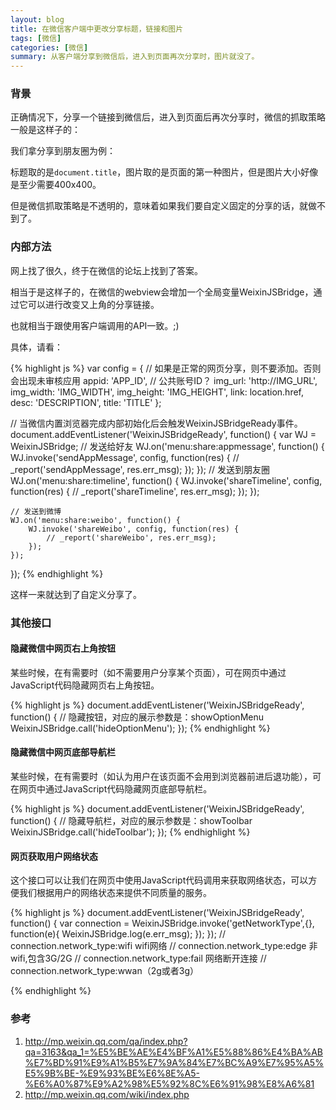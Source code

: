 ```yaml
---
layout: blog
title: 在微信客户端中更改分享标题，链接和图片
tags: [微信]
categories: [微信]
summary: 从客户端分享到微信后，进入到页面再次分享时，图片就没了。
---
```


### 背景

正确情况下，分享一个链接到微信后，进入到页面后再次分享时，微信的抓取策略一般是这样子的：

我们拿分享到朋友圈为例：

标题取的是`document.title`，图片取的是页面的第一种图片，但是图片大小好像是至少需要400x400。

但是微信抓取策略是不透明的，意味着如果我们要自定义固定的分享的话，就做不到了。

### 内部方法

网上找了很久，终于在微信的论坛上找到了答案。

相当于是这样子的，在微信的webview会增加一个全局变量WeixinJSBridge，通过它可以进行改变又上角的分享链接。

也就相当于跟使用客户端调用的API一致。;)

具体，请看：

{% highlight js %}
var config = {
    // 如果是正常的网页分享，则不要添加。否则会出现未审核应用
    appid: 'APP_ID', // 公共账号ID？
    img_url: 'http://IMG_URL',
    img_width: 'IMG_WIDTH',
    img_height: 'IMG_HEIGHT',
    link: location.href,
    desc: 'DESCRIPTION',
    title: 'TITLE'
};

// 当微信内置浏览器完成内部初始化后会触发WeixinJSBridgeReady事件。
document.addEventListener('WeixinJSBridgeReady', function() {
    var WJ = WeixinJSBridge;
    // 发送给好友
    WJ.on('menu:share:appmessage', function() {
        WJ.invoke('sendAppMessage', config, function(res) {
            // _report('sendAppMessage', res.err_msg);
        });
    });
    // 发送到朋友圈
    WJ.on('menu:share:timeline', function() {
        WJ.invoke('shareTimeline', config, function(res) {
            // _report('shareTimeline', res.err_msg);
        });
    });

    // 发送到微博
    WJ.on('menu:share:weibo', function() {
        WJ.invoke('shareWeibo', config, function(res) {
            // _report('shareWeibo', res.err_msg);
        });
    });
});
{% endhighlight %}

这样一来就达到了自定义分享了。

### 其他接口

#### 隐藏微信中网页右上角按钮

某些时候，在有需要时（如不需要用户分享某个页面），可在网页中通过JavaScript代码隐藏网页右上角按钮。

{% highlight js %}
document.addEventListener('WeixinJSBridgeReady', function() {
    // 隐藏按钮，对应的展示参数是：showOptionMenu
    WeixinJSBridge.call('hideOptionMenu');
});
{% endhighlight %}

#### 隐藏微信中网页底部导航栏

某些时候，在有需要时（如认为用户在该页面不会用到浏览器前进后退功能），可在网页中通过JavaScript代码隐藏网页底部导航栏。

{% highlight js %}
document.addEventListener('WeixinJSBridgeReady', function() {
    // 隐藏导航栏，对应的展示参数是：showToolbar
    WeixinJSBridge.call('hideToolbar');
});
{% endhighlight %}

#### 网页获取用户网络状态

这个接口可以让我们在网页中使用JavaScript代码调用来获取网络状态，可以方便我们根据用户的网络状态来提供不同质量的服务。

{% highlight js %}
document.addEventListener('WeixinJSBridgeReady', function() {
    var connection = WeixinJSBridge.invoke('getNetworkType',{}, function(e){
        WeixinJSBridge.log(e.err_msg);
    });
});
// connection.network_type:wifi wifi网络
// connection.network_type:edge 非wifi,包含3G/2G
// connection.network_type:fail 网络断开连接
// connection.network_type:wwan（2g或者3g）

{% endhighlight %}

### 参考

1. <http://mp.weixin.qq.com/qa/index.php?qa=3163&qa_1=%E5%BE%AE%E4%BF%A1%E5%88%86%E4%BA%AB%E7%BD%91%E9%A1%B5%E7%9A%84%E7%BC%A9%E7%95%A5%E5%9B%BE-%E9%93%BE%E6%8E%A5-%E6%A0%87%E9%A2%98%E5%92%8C%E6%91%98%E8%A6%81>
2. <http://mp.weixin.qq.com/wiki/index.php>
